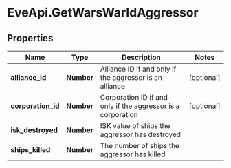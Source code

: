 # EveApi.GetWarsWarIdAggressor

## Properties
Name | Type | Description | Notes
------------ | ------------- | ------------- | -------------
**alliance_id** | **Number** | Alliance ID if and only if the aggressor is an alliance | [optional] 
**corporation_id** | **Number** | Corporation ID if and only if the aggressor is a corporation | [optional] 
**isk_destroyed** | **Number** | ISK value of ships the aggressor has destroyed | 
**ships_killed** | **Number** | The number of ships the aggressor has killed | 


